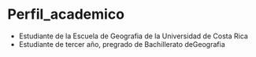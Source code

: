 # Perfil_academico

- Estudiante de la Escuela de Geografia de la Universidad de Costa Rica 
- Estudiante de tercer año, pregrado de Bachillerato deGeografia 
